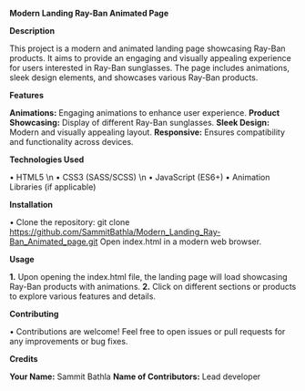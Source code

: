****Modern Landing Ray-Ban Animated Page****

**Description**

This project is a modern and animated landing page showcasing Ray-Ban products. It aims to provide an engaging and visually appealing experience for users interested in Ray-Ban sunglasses. The page includes animations, sleek design elements, and showcases various Ray-Ban products.

**Features**

**Animations:** Engaging animations to enhance user experience.
**Product Showcasing:** Display of different Ray-Ban sunglasses.
**Sleek Design:** Modern and visually appealing layout.
**Responsive:** Ensures compatibility and functionality across devices.

**Technologies Used**

• HTML5 \n
• CSS3 (SASS/SCSS) \n
• JavaScript (ES6+)
• Animation Libraries (if applicable)

**Installation**

• Clone the repository: git clone https://github.com/SammitBathla/Modern_Landing_Ray-Ban_Animated_page.git
Open index.html in a modern web browser.

**Usage**

**1.** Upon opening the index.html file, the landing page will load showcasing Ray-Ban products with animations.
**2.** Click on different sections or products to explore various features and details.

**Contributing**

• Contributions are welcome! Feel free to open issues or pull requests for any improvements or bug fixes.

**Credits**

**Your Name:** Sammit Bathla
**Name of Contributors:** Lead developer


